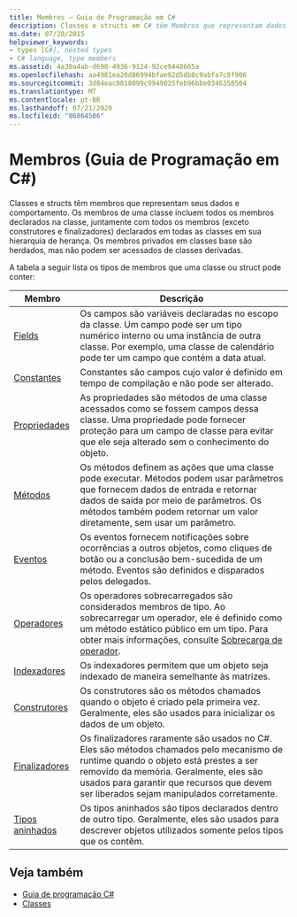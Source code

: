 ```yaml
---
title: Membros – Guia de Programação em C#
description: Classes e structs em C# têm Membros que representam dados e comportamento, incluindo membros declarados na classe e declarados em sua hierarquia de herança.
ms.date: 07/20/2015
helpviewer_keywords:
- types [C#], nested types
- C# language, type members
ms.assetid: 4a30a4ab-d690-4936-9124-92ce9448665a
ms.openlocfilehash: aa4981ea20d86994bfae92d5db8c9abfa7c8f906
ms.sourcegitcommit: 3d84eac0818099c9949035feb96bbe0346358504
ms.translationtype: MT
ms.contentlocale: pt-BR
ms.lasthandoff: 07/21/2020
ms.locfileid: "86864586"
---
```

# <a name="members-c-programming-guide"></a>Membros (Guia de Programação em C#)

Classes e structs têm membros que representam seus dados e comportamento. Os membros de uma classe incluem todos os membros declarados na classe, juntamente com todos os membros (exceto construtores e finalizadores) declarados em todas as classes em sua hierarquia de herança. Os membros privados em classes base são herdados, mas não podem ser acessados de classes derivadas.  
  
 A tabela a seguir lista os tipos de membros que uma classe ou struct pode conter:  
  
|Membro|Descrição|  
|------------|-----------------|  
|[Fields](./fields.md)|Os campos são variáveis declaradas no escopo da classe. Um campo pode ser um tipo numérico interno ou uma instância de outra classe. Por exemplo, uma classe de calendário pode ter um campo que contém a data atual.|  
|[Constantes](./constants.md)|Constantes são campos cujo valor é definido em tempo de compilação e não pode ser alterado.|  
|[Propriedades](./properties.md)|As propriedades são métodos de uma classe acessados como se fossem campos dessa classe. Uma propriedade pode fornecer proteção para um campo de classe para evitar que ele seja alterado sem o conhecimento do objeto.|  
|[Métodos](./methods.md)|Os métodos definem as ações que uma classe pode executar. Métodos podem usar parâmetros que fornecem dados de entrada e retornar dados de saída por meio de parâmetros. Os métodos também podem retornar um valor diretamente, sem usar um parâmetro.|  
|[Eventos](../events/index.md)|Os eventos fornecem notificações sobre ocorrências a outros objetos, como cliques de botão ou a conclusão bem-sucedida de um método. Eventos são definidos e disparados pelos delegados.|  
|[Operadores](../../language-reference/operators/index.md)|Os operadores sobrecarregados são considerados membros de tipo. Ao sobrecarregar um operador, ele é definido como um método estático público em um tipo. Para obter mais informações, consulte [Sobrecarga de operador](../../language-reference/operators/operator-overloading.md).|  
|[Indexadores](../indexers/index.md)|Os indexadores permitem que um objeto seja indexado de maneira semelhante às matrizes.|  
|[Construtores](./constructors.md)|Os construtores são os métodos chamados quando o objeto é criado pela primeira vez. Geralmente, eles são usados para inicializar os dados de um objeto.|  
|[Finalizadores](./destructors.md)|Os finalizadores raramente são usados no C#. Eles são métodos chamados pelo mecanismo de runtime quando o objeto está prestes a ser removido da memória. Geralmente, eles são usados para garantir que recursos que devem ser liberados sejam manipulados corretamente.|  
|[Tipos aninhados](./nested-types.md)|Os tipos aninhados são tipos declarados dentro de outro tipo. Geralmente, eles são usados para descrever objetos utilizados somente pelos tipos que os contêm.|  
  
## <a name="see-also"></a>Veja também

- [Guia de programação C#](../index.md)
- [Classes](./classes.md)
